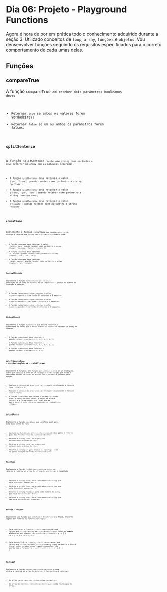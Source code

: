 # Dia 06: Projeto - Playground Functions

Agora é hora de por em prática todo o conhecimento adquirido durante a seção 3. Utilizado conceitos de `loop`, `array`, `funções` e `objetos`. Vou densenvolver funções seguindo os requisitos especificados para o correto comportamento de cada umas delas.

## Funções

###  compareTrue

A função <code>compareTrue<code> ao receber dois parâmetros booleanos deve:

- Retornar `true` se ambos os valores forem verdadeiros;
- Retornar `false` se um ou ambos os parâmetros forem falsos.


### splitSentence

A função <code>splitSentence<code> recebe uma string como parâmetro e deve retornar um array com as palavras separadas.

- A função `splitSentence` deve retornar o valor `['go', 'Trybe']` quando receber como parâmetro a string `'go Trybe'`;
- A função `splitSentence` deve retornar o valor `['vamo', 'que', 'vamo']` quando receber como parâmetro a string `'vamo que vamo'`;
- A função `splitSentence` deve retornar o valor `['foguete']` quando receber como parâmetro a string `'foguete'`.

### concatName

Implemente a função <code>concatName<code> que recebe um array de strings e retorna uma string com o último e o primeiro item.

- A função `concatName` deve retornar o valor `'Paolillo, Lucas'` quando receber como parâmetro o array `['Lucas', 'Cassiano', 'Ferraz', 'Paolillo']`;
- A função `concatName` deve retornar `'ré, foguete'` quando receber como parâmetro o array `['foguete', 'não', 'tem', 'ré']`;
- A função `concatName` deve retornar `'captain, captain'` quando receber como parâmetro o array `['captain', 'my', 'captain']`.

### footballPoints

Implemente a função <code>footballPoints</code> que calcula a pontuação de um time de futebol em um campeonato a partir do número de vitórias e empates. 

- A função `footballPoints` deve retornar o valor `50` pontos quando o time tenha 14 vitórias e 8 empates;
- A função `footballPoints` deve retornar o valor `5` pontos quando o time tenha 1 vitória e 2 empates;
- A função `footballPoints` deve retornar o valor `0` pontos quando o time tenha 0 vitórias e 0 empates.


### highestCount

Implemente a função <code>highestCount</code> que deverá retornar a quantidade de vezes que o maior número se repete ao receber um array de números. 

- A função `highestCount` deve retornar `2` quando receber o parâmetro `[9, 1, 2, 3, 9, 5, 7]`;
- A função `highestCount` deve retornar `1` quando receber o parâmetro `[0, 4, 4, 4, 9, 2, 1]`;
- A função `highestCount` deve retornar `3` quando receber o parâmetro `[0, 0, 0]`.

### calcTriangleArea - calcRectangleArea - calcAllAreas

Implemente 3 funções. Uma função que calcula a área de um triângulo, outra que calcula a área de um retângulo e uma função que exiba o resultado desses cálculos de acordo com o parâmetro passado para função.
    
- Realize o cálculo da área total do triângulo utilizando a fórmula `(base * altura) / 2`;
- Realize o cálculo da área total do retângulo utilizando a fórmula `(base * altura)`;
- A função `calcAllAreas` que recebe 3 parâmetros sendo eles, o valor da base (`base`), o valor da altura (`height`) e a forma geométrica (`form`) que eu quero obter o valor da área, podendo ser `triângulo` ou `retângulo`.

### catAndMouse

Implemente a função <code>catAndMouse</code> que verifica qual gato está mais perto do rato

- Calcule as distâncias entre o rato e cada um dos gatos e retorne qual dos felinos está mais próximo do rato:
- Retorne a string `'cat2'` se o gato `cat2` estiver mais próximo do rato;
- Retorne a string `'cat1'` se o gato `cat1` estiver mais próximo do rato;
- Retorne a string `'os gatos trombam e o rato foge'` caso os gatos estejam na mesma distância do rato.

### fizzBuzz

Implemente a função <code>fizzBuzz</code> que recebe um array de números e retorna um array de string de acordo com o resultado
    
- Retorne a string `'fizz'` para cada número do array que seja divisível apenas por 3;
- Retorne a string `'buzz'` para cada número do array que seja divisível apenas por 5;
- Retorne a string `'fizzBuzz'` para cada número do array que seja divisível por 3 **e** 5;
- Retorne a string `'bug!'` para cada número do array que não seja dividido por 3 nem por 5.

### encode - decode

Implemente uma função que codifica e decodifica uma frase, trocando vogais por números ou números por vogais.

- Para codificar a frase utilize a função `encode` que recebe uma string como parâmetro e deverá trocar todas as **vogais minúsculas por números**, de acordo com o formato:
  a -> 1 
  e -> 2 
  i -> 3 
  o -> 4 
  u -> 5

- Para decodificar a frase utilize a função `decode` que recebe uma string contendo letras e números como parâmetro e deverá trocar todos os **números por vogais minúsculas**, de acordo com o formato: 
  1 -> a
  2 -> e
  3 -> i
  4 -> o
  5 -> u

### techList

Implemente a função <code>techList</code> que recebe um array e uma string e retorna um array de objetos.
A função deverá retornar:

- Um array vazio caso não receba nenhum parâmetro;
- Um array de objetos, contendo um objeto para cada tecnologia do array.